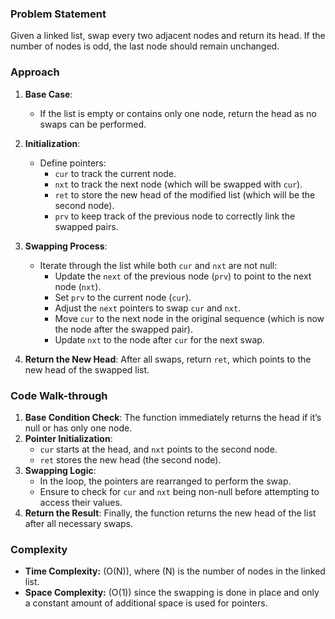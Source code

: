 ### Problem Statement
Given a linked list, swap every two adjacent nodes and return its head. If the number of nodes is odd, the last node should remain unchanged.

### Approach
1. **Base Case**: 
   - If the list is empty or contains only one node, return the head as no swaps can be performed.

2. **Initialization**:
   - Define pointers: 
     - `cur` to track the current node.
     - `nxt` to track the next node (which will be swapped with `cur`).
     - `ret` to store the new head of the modified list (which will be the second node).
     - `prv` to keep track of the previous node to correctly link the swapped pairs.

3. **Swapping Process**:
   - Iterate through the list while both `cur` and `nxt` are not null:
     - Update the `next` of the previous node (`prv`) to point to the next node (`nxt`).
     - Set `prv` to the current node (`cur`).
     - Adjust the `next` pointers to swap `cur` and `nxt`.
     - Move `cur` to the next node in the original sequence (which is now the node after the swapped pair).
     - Update `nxt` to the node after `cur` for the next swap.

4. **Return the New Head**: After all swaps, return `ret`, which points to the new head of the swapped list.

### Code Walk-through
1. **Base Condition Check**: The function immediately returns the head if it’s null or has only one node.
2. **Pointer Initialization**: 
   - `cur` starts at the head, and `nxt` points to the second node. 
   - `ret` stores the new head (the second node).
3. **Swapping Logic**:
   - In the loop, the pointers are rearranged to perform the swap.
   - Ensure to check for `cur` and `nxt` being non-null before attempting to access their values.
4. **Return the Result**: Finally, the function returns the new head of the list after all necessary swaps.

### Complexity
- **Time Complexity:** \(O(N)\), where \(N\) is the number of nodes in the linked list.
- **Space Complexity:** \(O(1)\) since the swapping is done in place and only a constant amount of additional space is used for pointers.
